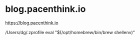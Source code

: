 # blog.pacenthink.io
https://blog.pacenthink.io


/Users/dg/.zprofile
    eval "$(/opt/homebrew/bin/brew shellenv)"